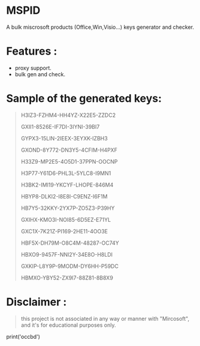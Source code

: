 # MSPID
A bulk miscrosoft products (Office,Win,Visio...) keys generator and checker.

# Features :

 - proxy support.
 - bulk gen and check.

# Sample of the generated keys:

> H3IZ3-FZHM4-HH4YZ-X22E5-ZZDC2
> 
> GXII1-8526E-IF7DI-3IYNI-39BI7
> 
> GYPX3-15LIN-2IEEX-3EYXK-IZBH3
> 
> GXOND-8Y772-DN3Y5-4CFIM-H4PXF
> 
> H33Z9-MP2E5-4O5D1-37PPN-OOCNP
> 
> H3P77-Y61D6-PHL3L-5YLC8-I9MN1
> 
> H3BK2-IMI19-YKCYF-LHOPE-846M4
> 
> HBYP8-DLKI2-I8E8I-C9ENZ-I6F1M
> 
> HB7Y5-32KKY-2YX7P-ZO5Z3-P39HY
> 
> GXIHX-KMO3I-NOI85-6D5EZ-E71YL
> 
> GXC1X-7K21Z-PI169-2HE11-4OO3E
> 
> HBF5X-DH79M-O8C4M-48287-OC74Y
> 
> HBXO9-9457F-NNI2Y-34E8O-H8LDI
> 
> GXKIP-L8Y9P-9MODM-DY6HH-P59DC
> 
> HBMXO-YBY52-ZX9I7-88Z81-8B8X9



# Disclaimer :
> this project is not associated in any way or manner with "Mircosoft",
> and it's for educational purposes only.

print('occbd')